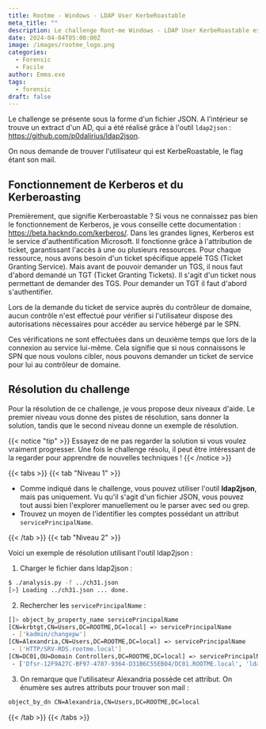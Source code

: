 ```yaml
---
title: Rootme - Windows - LDAP User KerbeRoastable
meta_title: ""
description: Le challenge Root-me Windows - LDAP User KerbeRoastable est un challenge Forensic qui consiste en l'exploration d'un fichier JSON extrait d'un AD afin de retrouver les comptes kerberoastable.
date: 2024-04-04T05:00:00Z
image: /images/rootme_logo.png
categories:
  - Forensic
  - Facile
author: Emma.exe
tags:
  - forensic
draft: false
---
```


Le challenge se présente sous la forme d'un fichier JSON.
A l'intérieur se trouve un extract d'un AD, qui a été réalisé grâce à l'outil `ldap2json` : https://github.com/p0dalirius/ldap2json.

On nous demande de trouver l'utilisateur qui est KerbeRoastable, le flag étant son mail.

## Fonctionnement de Kerberos et du Kerberoasting

Premièrement, que signifie Kerberoastable ?
Si vous ne connaissez pas bien le fonctionnement de Kerberos, je vous conseille cette documentation : https://beta.hackndo.com/kerberos/.
Dans les grandes lignes, Kerberos est le service d'authentification Microsoft.
Il fonctionne grâce à l'attribution de ticket, garantissant l'accès à une ou plusieurs ressources.
Pour chaque ressource, nous avons besoin d'un ticket spécifique appelé TGS (Ticket Granting Service).
Mais avant de pouvoir demander un TGS, il nous faut d'abord demandé un TGT (Ticket Granting Tickets). Il s'agit d'un ticket nous permettant de demander des TGS.
Pour demander un TGT il faut d'abord s'authentifier.

Lors de la demande du ticket de service auprès du contrôleur de domaine, aucun contrôle n'est effectué pour vérifier si l'utilisateur dispose des autorisations nécessaires pour accéder au service hébergé par le SPN.

Ces vérifications ne sont effectuées dans un deuxième temps que lors de la connexion au service lui-même. Cela signifie que si nous connaissons le SPN que nous voulons cibler, nous pouvons demander un ticket de service pour lui au contrôleur de domaine.

## Résolution du challenge

Pour la résolution de ce challenge, je vous propose deux niveaux d'aide. Le premier niveau vous donne des pistes de résolution, sans donner la solution, tandis que le second niveau donne un exemple de résolution.

{{< notice "tip" >}} Essayez de ne pas regarder la solution si vous voulez vraiment progresser. Une fois le challenge résolu, il peut être intéressant de la regarder pour apprendre de nouvelles techniques ! {{< /notice >}}

{{< tabs >}} {{< tab "Niveau 1" >}}

- Comme indiqué dans le challenge, vous pouvez utiliser l'outil **ldap2json**, mais pas uniquement. Vu qu'il s'agit d'un fichier JSON, vous pouvez tout aussi bien l'explorer manuellement ou le parser avec sed ou grep.
- Trouvez un moyen de l'identifier les comptes possédant un attribut `servicePrincipalName`. 

{{< /tab >}} {{< tab "Niveau 2" >}}

Voici un exemple de résolution utilisant l'outil ldap2json :

1. Charger le fichier dans ldap2json :
```sh
$ ./analysis.py -f ../ch31.json
[>] Loading ../ch31.json ... done.
```

2. Rechercher les `servicePrincipalName` :
```sh
[]> object_by_property_name servicePrincipalName
[CN=krbtgt,CN=Users,DC=ROOTME,DC=local] => servicePrincipalName
 - ['kadmin/changepw']
[CN=Alexandria,CN=Users,DC=ROOTME,DC=local] => servicePrincipalName
 - ['HTTP/SRV-RDS.rootme.local']
[CN=DC01,OU=Domain Controllers,DC=ROOTME,DC=local] => servicePrincipalName
 - ['Dfsr-12F9A27C-BF97-4787-9364-D31B6C55EB04/DC01.ROOTME.local', 'ldap/DC01.ROOTME.local/ForestDnsZones.ROOTME.local', 'ldap/DC01.ROOTME.local/DomainDnsZones.ROOTME.local', 'DNS/DC01.ROOTME.local', 'GC/DC01.ROOTME.local/ROOTME.local', 'RestrictedKrbHost/DC01.ROOTME.local', 'RestrictedKrbHost/DC01', 'RPC/55de6b37-27e0-4d8e-84f1-b54018a48b62._msdcs.ROOTME.local', 'HOST/DC01/ROOTME', 'HOST/DC01.ROOTME.local/ROOTME', 'HOST/DC01', 'HOST/DC01.ROOTME.local', 'HOST/DC01.ROOTME.local/ROOTME.local', 'E3514235-4B06-11D1-AB04-00C04FC2DCD2/55de6b37-27e0-4d8e-84f1-b54018a48b62/ROOTME.local', 'ldap/DC01/ROOTME', 'ldap/55de6b37-27e0-4d8e-84f1-b54018a48b62._msdcs.ROOTME.local', 'ldap/DC01.ROOTME.local/ROOTME', 'ldap/DC01', 'ldap/DC01.ROOTME.local', 'ldap/DC01.ROOTME.local/ROOTME.local'] 
```

3. On remarque que l'utilisateur Alexandria possède cet attribut. On énumère ses autres attributs pour trouver son mail :
```sh
object_by_dn CN=Alexandria,CN=Users,DC=ROOTME,DC=local
```

{{< /tab >}} {{< /tabs >}}
